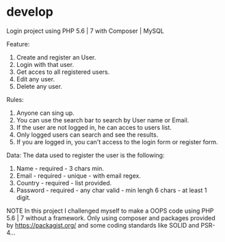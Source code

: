 # develop
Login project using PHP 5.6 | 7 with Composer | MySQL

Feature:
1. Create and register an User.
2. Login with that user.
3. Get acces to all registered users.
4. Edit any user.
5. Delete any user.

Rules:
1. Anyone can sing up.
2. You can use the search bar to search by User name or Email.
3. If the user are not logged in, he can acces to users list.
4. Only logged users can search and see the results.
5. If you are logged in, you can't access to the login form or register form.

Data:
The data used to register the user is the following:
1. Name - required - 3 chars min.
2. Email - required - unique - with email regex.
3. Country - required - list provided.
4. Password - required - any char valid - min lengh 6 chars - at least 1 digit.

NOTE
In this project I challenged myself to make a OOPS code using PHP 5.6 | 7 without a framework. Only using composer and packages provided by https://packagist.org/ and some coding standards like SOLID and PSR-4...  

